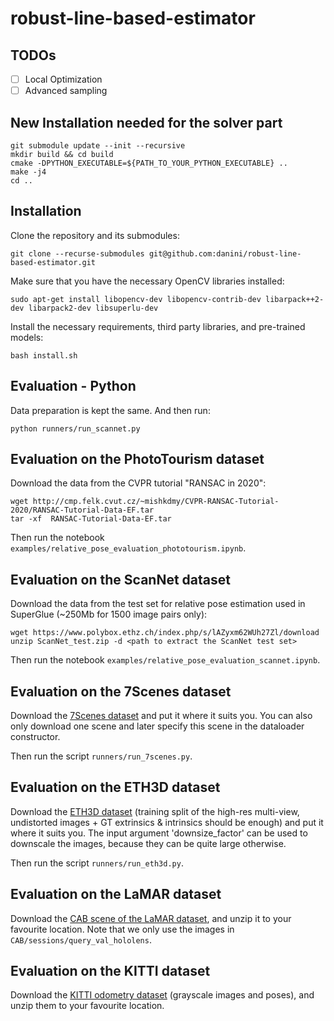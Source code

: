 # robust-line-based-estimator

## TODOs

* [ ] Local Optimization 
* [ ] Advanced sampling

## New Installation needed for the solver part

```
git submodule update --init --recursive
mkdir build && cd build
cmake -DPYTHON_EXECUTABLE=${PATH_TO_YOUR_PYTHON_EXECUTABLE} ..
make -j4
cd ..
```

## Installation

Clone the repository and its submodules:
```
git clone --recurse-submodules git@github.com:danini/robust-line-based-estimator.git
```

Make sure that you have the necessary OpenCV libraries installed:
```
sudo apt-get install libopencv-dev libopencv-contrib-dev libarpack++2-dev libarpack2-dev libsuperlu-dev
```

Install the necessary requirements, third party libraries, and pre-trained models:
```
bash install.sh
```

## Evaluation - Python
Data preparation is kept the same. And then run:
```
python runners/run_scannet.py
```

## Evaluation on the PhotoTourism dataset
Download the data from the CVPR tutorial "RANSAC in 2020":
```
wget http://cmp.felk.cvut.cz/~mishkdmy/CVPR-RANSAC-Tutorial-2020/RANSAC-Tutorial-Data-EF.tar
tar -xf  RANSAC-Tutorial-Data-EF.tar
```

Then run the notebook `examples/relative_pose_evaluation_phototourism.ipynb`.

## Evaluation on the ScanNet dataset
Download the data from the test set for relative pose estimation used in SuperGlue (~250Mb for 1500 image pairs only):
```
wget https://www.polybox.ethz.ch/index.php/s/lAZyxm62WUh27Zl/download
unzip ScanNet_test.zip -d <path to extract the ScanNet test set>
```

Then run the notebook `examples/relative_pose_evaluation_scannet.ipynb`.


## Evaluation on the 7Scenes dataset
Download the [7Scenes dataset](https://www.microsoft.com/en-us/research/project/rgb-d-dataset-7-scenes/) and put it where it suits you. You can also only download one scene and later specify this scene in the dataloader constructor.

Then run the script `runners/run_7scenes.py`.


## Evaluation on the ETH3D dataset
Download the [ETH3D dataset](https://www.eth3d.net/datasets) (training split of the high-res multi-view, undistorted images + GT extrinsics & intrinsics should be enough) and put it where it suits you. The input argument 'downsize_factor' can be used to downscale the images, because they can be quite large otherwise.

Then run the script `runners/run_eth3d.py`.


## Evaluation on the LaMAR dataset
Download the [CAB scene of the LaMAR dataset](https://cvg-data.inf.ethz.ch/lamar/CAB.zip), and unzip it to your favourite location. Note that we only use the images in `CAB/sessions/query_val_hololens`.


## Evaluation on the KITTI dataset
Download the [KITTI odometry dataset](https://www.cvlibs.net/datasets/kitti/eval_odometry.php) (grayscale images and poses), and unzip them to your favourite location.